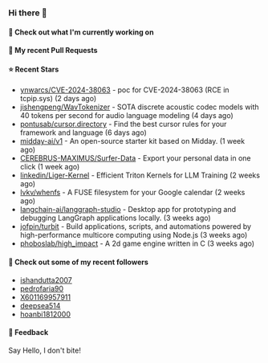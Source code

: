 ### Hi there 👋

#### 👷 Check out what I'm currently working on

#### 🔨 My recent Pull Requests


#### ⭐ Recent Stars

- [ynwarcs/CVE-2024-38063](https://github.com/ynwarcs/CVE-2024-38063) - poc for CVE-2024-38063 (RCE in tcpip.sys) (2 days ago)
- [jishengpeng/WavTokenizer](https://github.com/jishengpeng/WavTokenizer) - SOTA discrete acoustic codec models with 40 tokens per second for audio language modeling  (4 days ago)
- [pontusab/cursor.directory](https://github.com/pontusab/cursor.directory) - Find the best cursor rules for your framework and language (6 days ago)
- [midday-ai/v1](https://github.com/midday-ai/v1) - An open-source starter kit based on Midday. (1 week ago)
- [CEREBRUS-MAXIMUS/Surfer-Data](https://github.com/CEREBRUS-MAXIMUS/Surfer-Data) - Export your personal data in one click (1 week ago)
- [linkedin/Liger-Kernel](https://github.com/linkedin/Liger-Kernel) - Efficient Triton Kernels for LLM Training (2 weeks ago)
- [lvkv/whenfs](https://github.com/lvkv/whenfs) - A FUSE filesystem for your Google calendar (2 weeks ago)
- [langchain-ai/langgraph-studio](https://github.com/langchain-ai/langgraph-studio) - Desktop app for prototyping and debugging LangGraph applications locally. (3 weeks ago)
- [jofpin/turbit](https://github.com/jofpin/turbit) - Build applications, scripts, and automations powered by high-performance multicore computing using Node.js (3 weeks ago)
- [phoboslab/high_impact](https://github.com/phoboslab/high_impact) - A 2d game engine written in C (3 weeks ago)

#### 👯 Check out some of my recent followers

- [ishandutta2007](https://github.com/ishandutta2007)
- [pedrofaria90](https://github.com/pedrofaria90)
- [X601169957911](https://github.com/X601169957911)
- [deepsea514](https://github.com/deepsea514)
- [hoanbi1812000](https://github.com/hoanbi1812000)

#### 💬 Feedback

Say Hello, I don't bite!